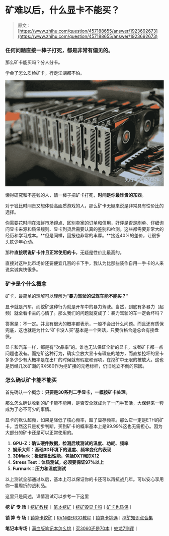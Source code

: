<!--yml
category: 挖矿
date: 2022-06-26 00:00:00
-->

# 矿难以后，什么显卡不能买？

> 原文：[https://www.zhihu.com/question/457188655/answer/1923692673](https://www.zhihu.com/question/457188655/answer/1923692673)

 ### 任何问题直接一棒子打死，都是非常有偏见的。

那么矿卡能买吗？分人分卡。

学会了怎么质检矿卡，行走江湖都不怕。

![](img/792a4b952aea747f4ffc71e15d583755.png)

懒得研究和不差钱的人，请一棒子把矿卡打死，**时间是你最珍贵的东西**。

对于钱比时间贵又想体验高画质游戏的人，那么矿卡无疑来说是非常具有性价比的选择。

你需要花时间在海鲜市场蹲点、区别卖家的订单和信用，好评是否是刷单、仔细询问显卡来源和质保规则、显卡到货后需要认真的鉴别和检测。这些都需要非常大的经历和学习成本。**但是同样，回报也非常的丰厚。**接近40%的差价，让很多头铁少年心动。

那种**直接明说矿卡并且正常使用的卡**，无疑是性价比最高的。

[](https://zhuanlan.zhihu.com/p/399409039)

直接对这种比市场价还要便宜几百的卡下手，我认为比那些装作自用一手卡的人来说实诚爽快很多。

### 矿卡是个什么概念

矿卡，最简单的理解可以理解为“**暴力驾驶的试驾车能不能买？**”

显卡就是汽车，而挖矿这种行为就是开车中的暴力驾驶。当然，到底有多暴力（超频）就全看卡主的心情了。那么我们的问题就变成了：暴力驾驶的车一定会坏吗？

答案是：不一定。并且有很大的概率都表示，一般不会出什么问题。而且还有质保兜底，这也就是为什么“矿卡没人买”基本是一个笑话，只要价格合适总会有接盘侠。

显卡和汽车一样，都是有“次品率”的。谁也无法保证全新的显卡，或者矿卡都一点问题也没有。而挖矿这种行为，确实会放大显卡有瑕疵的地方，而直接挖坏的显卡多多少少有大概率是在出厂的时候就有瑕疵和弱项，在挖矿中无限的被放大。这也是历经几次矿潮的RX580作为挖矿接的元老标杆，仍旧屹立不倒的原因。

### 怎么确认矿卡能不能买

首先确认一个概念：**只要是30系列二手显卡，一概按矿卡处理。**

那么怎么确认收到的矿卡能不能用，是否安全就成为了一门手艺活，大保健来一套成为了必不可少的事情。

显卡的默认超频，如果是降低了核心频率，超了显存频率。那么它一定是ETH的矿卡。当然这只是初步判断，买到矿卡的概率基本上是99.99%这也无需担心。因为大部分的矿卡还是可以正常使用的。

1.  **GPU-Z：确认硬件数据，检测后续测试的温度、功耗、频率**
2.  **娱乐大师：基础3D环境下的温度、频率变化的表现**
3.  **3DMark：极限输出性能，包括DX11和DX12**
4.  **Stress Test：体质测试，必须要保证97%以上**
5.  **Furmark：压力和温度测试**

以上测试全部通过以后，基本上可以保证你的卡还可以再抗战几年。可以安心享用你一番周折的战利品。

这里只是简述，详情测试可以参考一下这里

[](https://zhuanlan.zhihu.com/p/378074608)

**挖 矿 专 场**丨[挖矿教程](https://zhuanlan.zhihu.com/p/355955385)丨 [笔本挖矿](https://zhuanlan.zhihu.com/p/360451565)丨[挖矿毁显卡吗](https://zhuanlan.zhihu.com/p/358944242)丨[矿卡也质保](https://zhuanlan.zhihu.com/p/386391253)丨

**锁 算 专 场**丨[锁算卡挖矿](https://zhuanlan.zhihu.com/p/398651881)丨[RVN和ERGO教程](https://zhuanlan.zhihu.com/p/402971584)丨[锁算卡挑选](https://zhuanlan.zhihu.com/p/374342633)丨[挖矿知识点合集](https://www.zhihu.com/question/461044682/answer/1994951468)

**笔记本专场**丨[满血版笔记本怎么挑](https://zhuanlan.zhihu.com/p/374748213)丨[买3060还是70本](https://www.zhihu.com/question/447817962/answer/1909204347)丨[蛟龙7测评](https://zhuanlan.zhihu.com/p/369226521)丨